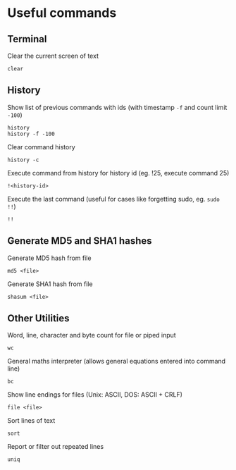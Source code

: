 # Useful commands

## Terminal

Clear the current screen of text

    clear

## History

Show list of previous commands with ids (with timestamp `-f` and count limit `-100`)

    history
    history -f -100

Clear command history

    history -c

Execute command from history for history id (eg. !25, execute command 25)

    !<history-id>

Execute the last command (useful for cases like forgetting sudo, eg. `sudo !!`)

    !!

## Generate MD5 and SHA1 hashes

Generate MD5 hash from file

    md5 <file>

Generate SHA1 hash from file

    shasum <file>

## Other Utilities

Word, line, character and byte count for file or piped input

    wc

General maths interpreter (allows general equations entered into command line)

    bc

Show line endings for files (Unix: ASCII, DOS: ASCII + CRLF)

    file <file>

Sort lines of text

    sort

Report or filter out repeated lines

    uniq
